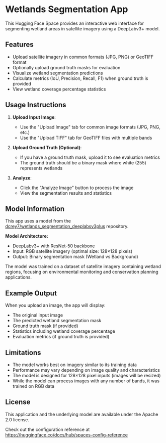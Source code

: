 # Wetlands Segmentation App

This Hugging Face Space provides an interactive web interface for segmenting wetland areas in satellite imagery using a DeepLabv3+ model.

## Features

- Upload satellite imagery in common formats (JPG, PNG) or GeoTIFF format
- Optionally upload ground truth masks for evaluation
- Visualize wetland segmentation predictions
- Calculate metrics (IoU, Precision, Recall, F1) when ground truth is provided
- View wetland coverage percentage statistics

## Usage Instructions

1. **Upload Input Image**:
   - Use the "Upload Image" tab for common image formats (JPG, PNG, etc.)
   - Use the "Upload TIFF" tab for GeoTIFF files with multiple bands

2. **Upload Ground Truth (Optional)**:
   - If you have a ground truth mask, upload it to see evaluation metrics
   - The ground truth should be a binary mask where white (255) represents wetlands

3. **Analyze**:
   - Click the "Analyze Image" button to process the image
   - View the segmentation results and statistics

## Model Information

This app uses a model from the [dcrey7/wetlands_segmentation_deeplabsv3plus](https://huggingface.co/dcrey7/wetlands_segmentation_deeplabsv3plus) repository.

**Model Architecture:**
- DeepLabv3+ with ResNet-50 backbone
- Input: RGB satellite imagery (optimal size: 128×128 pixels)
- Output: Binary segmentation mask (Wetland vs Background)

The model was trained on a dataset of satellite imagery containing wetland regions, focusing on environmental monitoring and conservation planning applications.

## Example Output

When you upload an image, the app will display:
- The original input image
- The predicted wetland segmentation mask
- Ground truth mask (if provided)
- Statistics including wetland coverage percentage
- Evaluation metrics (if ground truth is provided)

## Limitations

- The model works best on imagery similar to its training data
- Performance may vary depending on image quality and characteristics
- The model is designed for 128×128 pixel inputs (images will be resized)
- While the model can process images with any number of bands, it was trained on RGB data

## License

This application and the underlying model are available under the Apache 2.0 license.

Check out the configuration reference at https://huggingface.co/docs/hub/spaces-config-reference
